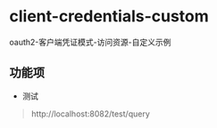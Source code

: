 # client-credentials-custom

oauth2-客户端凭证模式-访问资源-自定义示例

## 功能项

- 测试

> http://localhost:8082/test/query

 